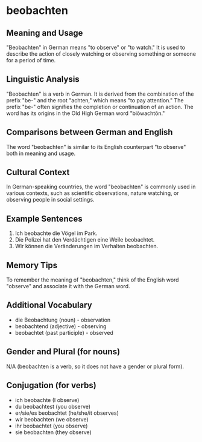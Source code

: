 # beobachten
## Meaning and Usage
"Beobachten" in German means "to observe" or "to watch." It is used to describe the action of closely watching or observing something or someone for a period of time.

## Linguistic Analysis
"Beobachten" is a verb in German. It is derived from the combination of the prefix "be-" and the root "achten," which means "to pay attention." The prefix "be-" often signifies the completion or continuation of an action. The word has its origins in the Old High German word "biôwachtôn."

## Comparisons between German and English
The word "beobachten" is similar to its English counterpart "to observe" both in meaning and usage.

## Cultural Context
In German-speaking countries, the word "beobachten" is commonly used in various contexts, such as scientific observations, nature watching, or observing people in social settings.

## Example Sentences
1. Ich beobachte die Vögel im Park.
2. Die Polizei hat den Verdächtigen eine Weile beobachtet.
3. Wir können die Veränderungen im Verhalten beobachten.

## Memory Tips
To remember the meaning of "beobachten," think of the English word "observe" and associate it with the German word.

## Additional Vocabulary
- die Beobachtung (noun) - observation
- beobachtend (adjective) - observing
- beobachtet (past participle) - observed

## Gender and Plural (for nouns)
N/A (beobachten is a verb, so it does not have a gender or plural form).

## Conjugation (for verbs)
- ich beobachte (I observe)
- du beobachtest (you observe)
- er/sie/es beobachtet (he/she/it observes)
- wir beobachten (we observe)
- ihr beobachtet (you observe)
- sie beobachten (they observe)